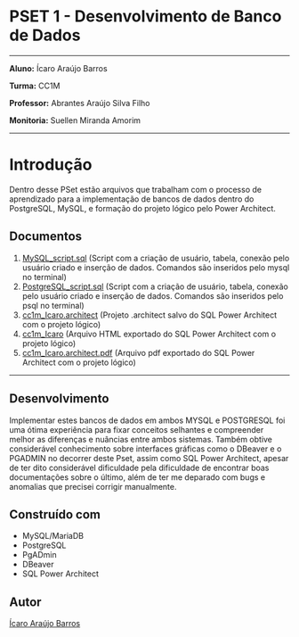 # PSET 1 - Desenvolvimento de Banco de Dados
---
**Aluno:** Ícaro Araújo Barros

**Turma:** CC1M

**Professor:** Abrantes Araújo Silva Filho

**Monitoria:** Suellen Miranda Amorim

---
# Introdução
Dentro desse PSet estão arquivos que trabalham com o processo de aprendizado para a implementação de bancos de dados dentro do PostgreSQL, MySQL, e formação do projeto lógico pelo Power Architect.

## Documentos


1. [MySQL_script.sql](MySQL_script.sql) (Script com a criação de usuário, tabela, conexão pelo usuário criado e inserção de dados. Comandos são inseridos pelo mysql no terminal)
2. [PostgreSQL_script.sql](PostgreSQL_script.sql) (Script com a criação de usuário, tabela, conexão pelo usuário criado e inserção de dados. Comandos são inseridos pelo psql no terminal)
3. [cc1m_Icaro.architect](cc1m_Icaro.architect) (Projeto .architect salvo do SQL Power Architect com o projeto lógico)
4. [cc1m_Icaro](cc1m_Icaro) (Arquivo HTML exportado do SQL Power Architect com o projeto lógico)
5. [cc1m_Icaro.architect.pdf](cc1m_Icaro.architect.pdf) (Arquivo pdf exportado do SQL Power Architect com o projeto lógico)

---
## Desenvolvimento

Implementar estes bancos de dados em ambos MYSQL e POSTGRESQL foi uma ótima experiência para fixar conceitos selhantes e compreender melhor as diferenças e nuâncias entre ambos sistemas. Também obtive considerável conhecimento sobre interfaces gráficas como o DBeaver e o PGADMIN no decorrer deste Pset, assim como SQL Power Architect, apesar de ter dito considerável dificuldade pela dificuldade de encontrar boas documentações sobre o último, além de ter me deparado com bugs e anomalias que precisei corrigir manualmente.

## Construído com

* MySQL/MariaDB
* PostgreSQL
* PgADmin
* DBeaver
* SQL Power Architect


## Autor

[Ícaro Araújo Barros](https://github.com/Icaro-tme)


